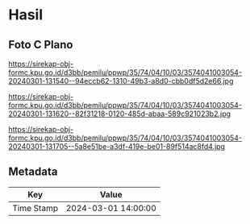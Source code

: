 # Hasil

## Foto C Plano

https://sirekap-obj-formc.kpu.go.id/d3bb/pemilu/ppwp/35/74/04/10/03/3574041003054-20240301-131540--94eccb62-1310-49b3-a8d0-cbb0df5d2e66.jpg

https://sirekap-obj-formc.kpu.go.id/d3bb/pemilu/ppwp/35/74/04/10/03/3574041003054-20240301-131620--82f31218-0120-485d-abaa-589c921023b2.jpg

https://sirekap-obj-formc.kpu.go.id/d3bb/pemilu/ppwp/35/74/04/10/03/3574041003054-20240301-131705--5a8e51be-a3df-419e-be01-89f514ac8fd4.jpg


## Metadata

| Key        | Value               |
| ---------- | ------------------- |
| Time Stamp | 2024-03-01 14:00:00 |



